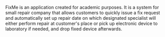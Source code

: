 FixMe is an application created for academic purposes. It is a system for small repair company that allows customers to quickly issue a fix request and automatically set up repair date on which designated specialist will either perform repair at customer's place or pick up electronic device to laboratory if needed, and drop fixed device afterwards.